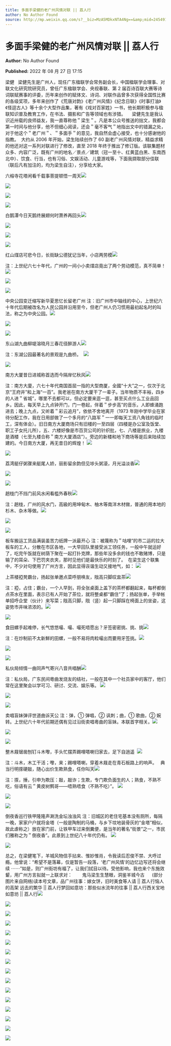 ```yaml
---
title: 多面手梁健的老广州风情对联 || 荔人行
author: No Author Found
source: http://mp.weixin.qq.com/s?__biz=MzA5MDkxNTA4Ng==&amp;mid=2454912572&amp;idx=1&amp;sn=cc0a607fc2764010bbd3f2882abb5469&amp;chksm=87a2365db0d5bf4b2e9581e4d1a01d507dbebf795fde854979fc14388eeb0e8bd17c5761dfa4&poc_token=HJ_Do2ejHyO-wNZGG8Q1S8FdPgy1YBBEob-nUEme
---
```


# 多面手梁健的老广州风情对联 || 荔人行

**Author:** No Author Found

**Published:** 2022 年 08 月 27 日 17:15

梁健   梁健先生是广州人，现任广东楹联学会常务副会长，中国楹联学会理事、对联文化研究院研究员，曾任广东楹联学会、央视春联、第 2 届百诗百联大赛等诗词联赋赛事的评委，历年来创作的赋体文、诗词、对联作品曾多次获得全国性比赛的各级奖项，多年来创作了《荒唐对韵》《老广州风情》《纪念日联》《时事打油》《怪逗古人》等十余个大型作品集，著有《戏对百家姓》一书，他长期积极参与楹联知识普及教育工作，在书法、摄影和广告等领域也有涉猎。     梁健先生是我认识近卅载的良师益友，我一直尊称他＂梁生＂。凡是本公众号推送的拙文，我都会第一时间与他分享，他不但细心阅读，还会＂毫不客气＂地指出文中的错漏之处，对于他这个＂老广州＂、＂多面手＂的意见，我自然会虚心接受，也十分感谢他的指教。  大约从 2006 年开始，梁生陆续创作了 60 副老广州风情对联，精益求精的他还对这一系列对联进行了修改，直至 2018 年终于推出了修订版。该联集题材众多、内容广泛，既有广州的地名／景点／建筑（冠一至十、红黄蓝白黑、东南西北中）、饮食、行当，也有习俗、文娱活动、儿童游戏等，下面我撷取部分佳联（联后凡有加注的，均为梁生自注），分享给大家。

六榕寺花塔闲看千载事菩提顿悟一周天![](https://mmbiz.qpic.cn/mmbiz_jpg/PJWG74pLsMblgupKiceQnGAYUP5FA9VLusbcibapXCl1ZicicQI4ZbhDKUh5ia8W5ic4gIRVJhicecKgKGCDy45MDKfKg/640)

![](https://mmbiz.qpic.cn/mmbiz_gif/Ljib4So7yuWh8EZ0iblagICniczDPMZV9gia1iaklY08x6QXagFKTe3gpO0WuEicMfT5Cgyicl4YECicPC1eHev4k7CKqQ/640?wx_fmt=gif)

![](https://mmbiz.qpic.cn/mmbiz_gif/Ljib4So7yuWh8EZ0iblagICniczDPMZV9giahwJHLREchLC509AGMRbFoPtdJMeOCTsJgDiaaxicxgkT0YJGYIsCLVnA/640?wx_fmt=gif)

![](https://mmbiz.qpic.cn/mmbiz_jpg/PJWG74pLsMblgupKiceQnGAYUP5FA9VLuKVqFEQjZudu16icUY8qs5KDGZa54cGAia7BbTW9Gfp5uxOxaHzlRYmibQ/640)

白鹅潭今日天鹅终展翅何时萧养再回头![](https://mmbiz.qpic.cn/mmbiz_png/fgnkxfGnnkRTefsHtHl5LkV1a8Lprb6NgeXZ2SWzuoFvsasuRLIibSN338z0ic4UAJDghV0R4gDnSWuiciaPqpcXgw/640?wx_fmt=png)

![](https://mmbiz.qpic.cn/mmbiz_gif/Ljib4So7yuWh8EZ0iblagICniczDPMZV9gia1iaklY08x6QXagFKTe3gpO0WuEicMfT5Cgyicl4YECicPC1eHev4k7CKqQ/640?wx_fmt=gif)

![](https://mmbiz.qpic.cn/mmbiz_gif/Ljib4So7yuWh8EZ0iblagICniczDPMZV9giahwJHLREchLC509AGMRbFoPtdJMeOCTsJgDiaaxicxgkT0YJGYIsCLVnA/640?wx_fmt=gif)

![](https://mmbiz.qpic.cn/mmbiz_jpg/PJWG74pLsMblgupKiceQnGAYUP5FA9VLuDlXAp4k8cic2VwbhNnniaj1jzcqz2hymHd7a7MIoYtGiaO4QicxNXtcibPQ/640)

红山煤店可悲今日，长街缺公德犹记当年，小店两劳模![](https://mmbiz.qpic.cn/mmbiz_png/fgnkxfGnnkRTefsHtHl5LkV1a8Lprb6NgeXZ2SWzuoFvsasuRLIibSN338z0ic4UAJDghV0R4gDnSWuiciaPqpcXgw/640?wx_fmt=png)

注：上世纪六七十年代，广州的一间小小卖煤店竟出了两个劳动模范，真不简单！![](https://mmbiz.qpic.cn/mmbiz_gif/Ljib4So7yuWh8EZ0iblagICniczDPMZV9gia1iaklY08x6QXagFKTe3gpO0WuEicMfT5Cgyicl4YECicPC1eHev4k7CKqQ/640?wx_fmt=gif)

![](https://mmbiz.qpic.cn/mmbiz_gif/Ljib4So7yuWh8EZ0iblagICniczDPMZV9giahwJHLREchLC509AGMRbFoPtdJMeOCTsJgDiaaxicxgkT0YJGYIsCLVnA/640?wx_fmt=gif)

![](https://mmbiz.qpic.cn/mmbiz_jpg/PJWG74pLsMblgupKiceQnGAYUP5FA9VLuKyqPBXKShZt813l9SGewQia8m8NVsrHxzpPHEIeGS2a8yWkEibklXhUg/640)

中央公园变迁缩写新华夏思忆长留老广州
注：旧广州市中轴线的中心，上世纪六十年代后期被改名为人民公园并沿用至今，但老广州人仍习惯用最初起名时的叫法，称之为中央公园。![](https://mmbiz.qpic.cn/mmbiz_png/fgnkxfGnnkRTefsHtHl5LkV1a8Lprb6NgeXZ2SWzuoFvsasuRLIibSN338z0ic4UAJDghV0R4gDnSWuiciaPqpcXgw/640?wx_fmt=png)

![](https://mmbiz.qpic.cn/mmbiz_gif/Ljib4So7yuWh8EZ0iblagICniczDPMZV9gia1iaklY08x6QXagFKTe3gpO0WuEicMfT5Cgyicl4YECicPC1eHev4k7CKqQ/640?wx_fmt=gif)

![](https://mmbiz.qpic.cn/mmbiz_gif/Ljib4So7yuWh8EZ0iblagICniczDPMZV9giahwJHLREchLC509AGMRbFoPtdJMeOCTsJgDiaaxicxgkT0YJGYIsCLVnA/640?wx_fmt=gif)

东山湖九曲柳堤溶晓月三春花径醉游人![](https://mmbiz.qpic.cn/mmbiz_jpg/PJWG74pLsMblgupKiceQnGAYUP5FA9VLuG2OBLBqXcBL9Pv03ndRfkecj6Ja9FTchV0vlWBY34Niag2HqibVhLEuQ/640)

注：东湖公园最著名的景观是九曲桥。 
![](https://mmbiz.qpic.cn/mmbiz_png/fgnkxfGnnkRTefsHtHl5LkV1a8Lprb6NgeXZ2SWzuoFvsasuRLIibSN338z0ic4UAJDghV0R4gDnSWuiciaPqpcXgw/640?wx_fmt=png)

![](https://mmbiz.qpic.cn/mmbiz_gif/Ljib4So7yuWh8EZ0iblagICniczDPMZV9gia1iaklY08x6QXagFKTe3gpO0WuEicMfT5Cgyicl4YECicPC1eHev4k7CKqQ/640?wx_fmt=gif)

南方大厦昔日进城称首选而今隔岸忆秋风![](https://mmbiz.qpic.cn/mmbiz_gif/Ljib4So7yuWh8EZ0iblagICniczDPMZV9giahwJHLREchLC509AGMRbFoPtdJMeOCTsJgDiaaxicxgkT0YJGYIsCLVnA/640?wx_fmt=gif)

注：南方大廈，六七十年代南国首屈一指的大型商厦，全國“十大”之一，仅次于北京“王府井”和上海“一百”。我老爸在南方大厦干了一辈子。当年物质不丰裕，四乡的人进＂省城”，哪里不去都可以，但必定要来逛一逛，甚至买点什么工业品回乡。因此，每天早上九点钟开门，门一卷起，伴着＂步步高”的音乐，人即蜂涌跑进去；晚上九点，又听着＂彩云追月”，依依不舍地离开（1973 年刚中学毕业在家待分配工作，我在日用部做了一个多月的“八路军＂一一即每天工资八角钱的临时工，深有体会）。旧日南方大厦商场只有旧楼的一至四层（四楼是办公室及饭堂、职工子女托儿所），五、六楼好像是市百货公司的针织批，七、八楼是旅业，九楼是酒楼（七至九楼合称＂南方大厦酒店”）。旁边的新楼和地下商场等是后来陆续加建的。今日南方大厦，再无昔日的辉煌！ ![](https://mmbiz.qpic.cn/mmbiz_jpg/PJWG74pLsMblgupKiceQnGAYUP5FA9VLuTyCgNTDlzJgibZKLzD0o12CeFUyx5IxW8PlJWZqFPLA7n7DEO6YRdXA/640)

![](https://mmbiz.qpic.cn/mmbiz_png/fgnkxfGnnkRTefsHtHl5LkV1a8Lprb6NgeXZ2SWzuoFvsasuRLIibSN338z0ic4UAJDghV0R4gDnSWuiciaPqpcXgw/640?wx_fmt=png)

荔湾艇仔粥骤来艇尾人娇，丽影留余韵但见埗头粥滾，月光溢淡香![](https://mmbiz.qpic.cn/mmbiz_gif/Ljib4So7yuWh8EZ0iblagICniczDPMZV9gia1iaklY08x6QXagFKTe3gpO0WuEicMfT5Cgyicl4YECicPC1eHev4k7CKqQ/640?wx_fmt=gif)

![](https://mmbiz.qpic.cn/mmbiz_gif/Ljib4So7yuWh8EZ0iblagICniczDPMZV9giahwJHLREchLC509AGMRbFoPtdJMeOCTsJgDiaaxicxgkT0YJGYIsCLVnA/640?wx_fmt=gif)

![](https://mmbiz.qpic.cn/mmbiz_jpg/PJWG74pLsMblgupKiceQnGAYUP5FA9VLuTvdFEJiaP484vyvZ7KHSLWMjGOb9TVrvkLNTWbWGCwPdia4zdtQEzROg/640)

趟栊门不挡门前风水闲看槛外春秋![](https://mmbiz.qpic.cn/mmbiz_png/fgnkxfGnnkRTefsHtHl5LkV1a8Lprb6NgeXZ2SWzuoFvsasuRLIibSN338z0ic4UAJDghV0R4gDnSWuiciaPqpcXgw/640?wx_fmt=png)

注：趟栊，广州的风水门，高級的用坤甸木、柚木等南洋木材做，普通的用本地的杉木、杂木等做。![](https://mmbiz.qpic.cn/mmbiz_gif/Ljib4So7yuWh8EZ0iblagICniczDPMZV9gia1iaklY08x6QXagFKTe3gpO0WuEicMfT5Cgyicl4YECicPC1eHev4k7CKqQ/640?wx_fmt=gif)

![](https://mmbiz.qpic.cn/mmbiz_gif/Ljib4So7yuWh8EZ0iblagICniczDPMZV9giahwJHLREchLC509AGMRbFoPtdJMeOCTsJgDiaaxicxgkT0YJGYIsCLVnA/640?wx_fmt=gif)

![](https://mmbiz.qpic.cn/mmbiz_jpg/PJWG74pLsMblgupKiceQnGAYUP5FA9VLuPeLKk5ciaMuYmC0exA13e9V5YFsiaRQtI4qgYI1IPib3WrdBNKMAsGtRg/640)

板车搬运工货品满装虽苦力纸牌一派最开心
注：被蔑称为＂咕哩”的市二运的拉大板车的工人，分散在市区各地，一大早回队里接受派工领任务，一般中午就运好了，吃完午饭就在树荫下聚在一起打扑克牌，那些年没多余的钱也不敢赌博，只是输了的耳朵、下巴罚夹衣夹，那时见他们是最快乐的时刻了。  在梁生这个联集中，不少对句使用了广州方言，因此显得诙谐生动又接地气，如： ![](https://mmbiz.qpic.cn/mmbiz_png/fgnkxfGnnkRTefsHtHl5LkV1a8Lprb6NgeXZ2SWzuoFvsasuRLIibSN338z0ic4UAJDghV0R4gDnSWuiciaPqpcXgw/640?wx_fmt=png)

上茶楼掗凳霸台，扬起张单邀点菜呼朋唤友，戙高只脚叹盅茶![](https://mmbiz.qpic.cn/mmbiz_gif/Ljib4So7yuWh8EZ0iblagICniczDPMZV9gia1iaklY08x6QXagFKTe3gpO0WuEicMfT5Cgyicl4YECicPC1eHev4k7CKqQ/640?wx_fmt=gif)

注：掗，占住；霸台，一个人早到，将全张桌面上盖下的茶杯都翻起来，每杯都倒点茶水在里面，表示已有人开始了茶位，就将整桌都“霸住”了；扬起张单，手举帐单招呼企堂（伙计）来写菜；戙高只脚，戙（竖）起一只脚踩在椅面上的坐姿，这姿势市井味浓浓的。![](https://mmbiz.qpic.cn/mmbiz_gif/Ljib4So7yuWh8EZ0iblagICniczDPMZV9giahwJHLREchLC509AGMRbFoPtdJMeOCTsJgDiaaxicxgkT0YJGYIsCLVnA/640?wx_fmt=gif)

![](https://mmbiz.qpic.cn/mmbiz_jpg/PJWG74pLsMblgupKiceQnGAYUP5FA9VLuaS3iagOopFiaWNjWRWlhWrGWSiaMZVDH91ZicpvDSbVL0qbK5VBPqeUzOA/640)

食田螺手起难停，长气悠悠嘬、嘬、嘬死唔愿出？牙签密密挑、挑、挑![](https://mmbiz.qpic.cn/mmbiz_png/fgnkxfGnnkRTefsHtHl5LkV1a8Lprb6NgeXZ2SWzuoFvsasuRLIibSN338z0ic4UAJDghV0R4gDnSWuiciaPqpcXgw/640?wx_fmt=png)

注：在炒制前不太新鮮的田螺，一般不易将肉粒嘬出而要用牙签挑。![](https://mmbiz.qpic.cn/mmbiz_gif/Ljib4So7yuWh8EZ0iblagICniczDPMZV9gia1iaklY08x6QXagFKTe3gpO0WuEicMfT5Cgyicl4YECicPC1eHev4k7CKqQ/640?wx_fmt=gif)

![](https://mmbiz.qpic.cn/mmbiz_gif/Ljib4So7yuWh8EZ0iblagICniczDPMZV9giahwJHLREchLC509AGMRbFoPtdJMeOCTsJgDiaaxicxgkT0YJGYIsCLVnA/640?wx_fmt=gif)

![](https://mmbiz.qpic.cn/mmbiz_jpg/PJWG74pLsMblgupKiceQnGAYUP5FA9VLuWnxFQSnycJuJLESiaZ4D11qpvUpwpdwAiaia8P8ehwbX7yJaubzicwfbtg/640)

私伙局倾情一曲同声气寄兴八音共唱酬![](https://mmbiz.qpic.cn/mmbiz_png/fgnkxfGnnkRTefsHtHl5LkV1a8Lprb6NgeXZ2SWzuoFvsasuRLIibSN338z0ic4UAJDghV0R4gDnSWuiciaPqpcXgw/640?wx_fmt=png)

注：私伙局，广东民间粵曲发烧友的结社，一般在其中一个社员家中的客厅，他们常在这里聚会以学可习、研讨、交流、娱乐等。 ![](https://mmbiz.qpic.cn/mmbiz_gif/Ljib4So7yuWh8EZ0iblagICniczDPMZV9gia1iaklY08x6QXagFKTe3gpO0WuEicMfT5Cgyicl4YECicPC1eHev4k7CKqQ/640?wx_fmt=gif)

![](https://mmbiz.qpic.cn/mmbiz_gif/Ljib4So7yuWh8EZ0iblagICniczDPMZV9giahwJHLREchLC509AGMRbFoPtdJMeOCTsJgDiaaxicxgkT0YJGYIsCLVnA/640?wx_fmt=gif)

![](https://mmbiz.qpic.cn/mmbiz_jpg/PJWG74pLsMblgupKiceQnGAYUP5FA9VLuHoqj0JCHGuzR5sYEu9wgKn6KhjN6ZowBoH5E2iaibEuFJhia3kF1H536A/640)

卖唱盲妹弹评世道曲诉天公
注：弹，① 弹唱，② 讽刺；曲，① 歌曲，② 婉转。上世纪六十年代前期还偶有见过沿街卖唱粵曲的盲妹。本联首字相关。![](https://mmbiz.qpic.cn/mmbiz_png/fgnkxfGnnkRTefsHtHl5LkV1a8Lprb6NgeXZ2SWzuoFvsasuRLIibSN338z0ic4UAJDghV0R4gDnSWuiciaPqpcXgw/640?wx_fmt=png)

![](https://mmbiz.qpic.cn/mmbiz_gif/Ljib4So7yuWh8EZ0iblagICniczDPMZV9gia1iaklY08x6QXagFKTe3gpO0WuEicMfT5Cgyicl4YECicPC1eHev4k7CKqQ/640?wx_fmt=gif)

![](https://mmbiz.qpic.cn/mmbiz_gif/Ljib4So7yuWh8EZ0iblagICniczDPMZV9giahwJHLREchLC509AGMRbFoPtdJMeOCTsJgDiaaxicxgkT0YJGYIsCLVnA/640?wx_fmt=gif)

整木屐锯凿刨钉斗木嚟，手头忙摆弄踢哩嗒喇归家去，足下自逍遥  ![](https://mmbiz.qpic.cn/mmbiz_jpg/PJWG74pLsMblgupKiceQnGAYUP5FA9VLuG2GZiaMHEqqpicUpTjsz7W1tHcJc1Qem211j1eRAgEgTCiaicRNcyd19iaA/640)

注：斗木，木工干活；嚟，来；踢哩嗒喇，穿着木屐走在青石板路上的响声。  
典当行明揼硬敲，随心出价生欺熟食，任你叫天![](https://mmbiz.qpic.cn/mmbiz_png/fgnkxfGnnkRTefsHtHl5LkV1a8Lprb6NgeXZ2SWzuoFvsasuRLIibSN338z0ic4UAJDghV0R4gDnSWuiciaPqpcXgw/640?wx_fmt=png)

注：揼，捶，引申为欺压：敲，敲诈；生欺，专门欺负面生的人；熟食，不熟不吃，俗语有云＂黄皮树鹩哥——唔熟唔食（不熟不吃）”。 ![](https://mmbiz.qpic.cn/mmbiz_gif/Ljib4So7yuWh8EZ0iblagICniczDPMZV9gia1iaklY08x6QXagFKTe3gpO0WuEicMfT5Cgyicl4YECicPC1eHev4k7CKqQ/640?wx_fmt=gif)

![](https://mmbiz.qpic.cn/mmbiz_gif/Ljib4So7yuWh8EZ0iblagICniczDPMZV9giahwJHLREchLC509AGMRbFoPtdJMeOCTsJgDiaaxicxgkT0YJGYIsCLVnA/640?wx_fmt=gif)

![](https://mmbiz.qpic.cn/mmbiz_jpg/PJWG74pLsMblgupKiceQnGAYUP5FA9VLukVkLJUjT5ia5BqiaIdzlnd9LMB0WQ5eicu8H6VWibuib13BkiaQYJLTEnWxQ/640)

倒夜香巡行铁甲隆隆声涮洗金坛浊浊风
注：旧城区的老住宅基本没有厕所，每隔一晚，家家户户就将金塔（一般是陶制的马桶，与乡下坟地装骨灰的“金塔”相似，故此虐称之）放在家门前，让铁甲车过来倒糞便，是当年的著名“街景”之一，市民们雅称之为＂倒夜香”。此景到上世纪八十年代仍有。 ![](https://mmbiz.qpic.cn/mmbiz_png/fgnkxfGnnkRTefsHtHl5LkV1a8Lprb6NgeXZ2SWzuoFvsasuRLIibSN338z0ic4UAJDghV0R4gDnSWuiciaPqpcXgw/640?wx_fmt=png)

![](https://mmbiz.qpic.cn/mmbiz_gif/Ljib4So7yuWh8EZ0iblagICniczDPMZV9gia1iaklY08x6QXagFKTe3gpO0WuEicMfT5Cgyicl4YECicPC1eHev4k7CKqQ/640?wx_fmt=gif)

总之，在梁健笔下，羊城风物信手拈来、惟妙惟肖，令我读后忍俊不禁、大呼过瘾。他曾说：“希望不是落幕，仅是暂告一段落，‘老广州风情’的边忆边写还将会继续 ⋯⋯”如是，则广州街坊有福了，让我们拭目以待。受他影响，我也来个东施效颦，用广州方言拟就一上联求对：        鬼马梁生生慧眼，洞鉴羊城今古      (部分图片来自网络)读本号文章，品广州往事：嫁女饼，旧时美食等人请 || 荔人行恼人的高架 远去的繁华 || 荔人行梦回如意坊：那些似水流年的往事 || 荔人行西关宝地如意坊 || 荔人行![](https://mmbiz.qpic.cn/mmbiz_gif/Ljib4So7yuWh8EZ0iblagICniczDPMZV9giahwJHLREchLC509AGMRbFoPtdJMeOCTsJgDiaaxicxgkT0YJGYIsCLVnA/640?wx_fmt=gif)

![](https://mmbiz.qpic.cn/mmbiz_jpg/PJWG74pLsMblgupKiceQnGAYUP5FA9VLuvlvia7vjOBrFe6Ix3bYFmR9B4zJSicQntFkia71sUr1Hiadc8NYuVzH65Q/640)

![](https://mmbiz.qpic.cn/mmbiz_png/fgnkxfGnnkRTefsHtHl5LkV1a8Lprb6NgeXZ2SWzuoFvsasuRLIibSN338z0ic4UAJDghV0R4gDnSWuiciaPqpcXgw/640?wx_fmt=png)

![](https://mmbiz.qpic.cn/mmbiz_gif/Ljib4So7yuWh8EZ0iblagICniczDPMZV9gia1iaklY08x6QXagFKTe3gpO0WuEicMfT5Cgyicl4YECicPC1eHev4k7CKqQ/640?wx_fmt=gif)

![](https://mmbiz.qpic.cn/mmbiz_gif/Ljib4So7yuWh8EZ0iblagICniczDPMZV9giahwJHLREchLC509AGMRbFoPtdJMeOCTsJgDiaaxicxgkT0YJGYIsCLVnA/640?wx_fmt=gif)

![](https://mmbiz.qpic.cn/mmbiz_jpg/PJWG74pLsMblgupKiceQnGAYUP5FA9VLunJnVsdO2aibqgXCWlvqjVSozG6nbibn6kzbBflZibPUJVR8RGYCEZLNng/640)

![](https://mmbiz.qpic.cn/mmbiz_png/fgnkxfGnnkRTefsHtHl5LkV1a8Lprb6NgeXZ2SWzuoFvsasuRLIibSN338z0ic4UAJDghV0R4gDnSWuiciaPqpcXgw/640?wx_fmt=png)

![](https://mmbiz.qpic.cn/mmbiz_gif/Ljib4So7yuWh8EZ0iblagICniczDPMZV9gia1iaklY08x6QXagFKTe3gpO0WuEicMfT5Cgyicl4YECicPC1eHev4k7CKqQ/640?wx_fmt=gif)

![](https://mmbiz.qpic.cn/mmbiz_gif/Ljib4So7yuWh8EZ0iblagICniczDPMZV9giahwJHLREchLC509AGMRbFoPtdJMeOCTsJgDiaaxicxgkT0YJGYIsCLVnA/640?wx_fmt=gif)

![](https://mmbiz.qpic.cn/mmbiz_jpg/PJWG74pLsMblgupKiceQnGAYUP5FA9VLuVz54HyPA3XY943sItwS2Xt0ZoopYAFe8fzwOic6nkfgiaCtjcmx6MzGw/640)

![](https://mmbiz.qpic.cn/mmbiz_png/fgnkxfGnnkRTefsHtHl5LkV1a8Lprb6NgeXZ2SWzuoFvsasuRLIibSN338z0ic4UAJDghV0R4gDnSWuiciaPqpcXgw/640?wx_fmt=png)

![](https://mmbiz.qpic.cn/mmbiz_gif/Ljib4So7yuWh8EZ0iblagICniczDPMZV9gia1iaklY08x6QXagFKTe3gpO0WuEicMfT5Cgyicl4YECicPC1eHev4k7CKqQ/640?wx_fmt=gif)

![](https://mmbiz.qpic.cn/mmbiz_gif/Ljib4So7yuWh8EZ0iblagICniczDPMZV9giahwJHLREchLC509AGMRbFoPtdJMeOCTsJgDiaaxicxgkT0YJGYIsCLVnA/640?wx_fmt=gif)

![](https://mmbiz.qpic.cn/mmbiz_jpg/PJWG74pLsMblgupKiceQnGAYUP5FA9VLuVusFqEG5zUrR3qWgDjtuwPiaP3mb1EWVPmrLiaytAicEVicUdyh9f5cZSw/640)

![](https://mmbiz.qpic.cn/mmbiz_png/fgnkxfGnnkRTefsHtHl5LkV1a8Lprb6NgeXZ2SWzuoFvsasuRLIibSN338z0ic4UAJDghV0R4gDnSWuiciaPqpcXgw/640?wx_fmt=png)

![](https://mmbiz.qpic.cn/mmbiz_jpg/PJWG74pLsMattAskmpcvtPqMpIAHv903ej09445slGiacxZia7YJLTjTfduepq4uPgA9SsCrq2xPG9UmJD0ao2MA/640?wx_fmt=jpeg)
